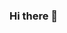 ### Hi there 👋

<!--
**Haseeb227/Haseeb227** is a ✨ _special_ ✨ repository because its `README.md` (this file) appears on your GitHub profile.

Here are some ideas to get you started:

- 🔭 I’m currently working on Cardio Vascular risk prediction
- 🌱 I’m currently learning Deep Learning
- 🤔 I’m looking for help with Deep Learning concepts
- 📫 How to reach me: haseebuddin227@gmail.com
-->
